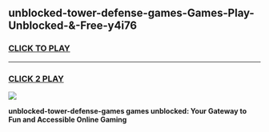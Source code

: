 
## unblocked-tower-defense-games-Games-Play-Unblocked-&-Free-y4i76
<h3>
<a href="https://premium76.site?title=unblocked-tower-defense-games&ref=24A">CLICK TO PLAY</a></h3>
<hr>

<h3>
<a href="https://premium76.site?title=unblocked-tower-defense-games&ref=24A">CLICK 2 PLAY</a>
  
</h3>

<a href="https://premium76.site?title=unblocked-tower-defense-games&ref=24A"><img src="https://clearcache.store/games.png"></a>


**unblocked-tower-defense-games games unblocked: Your Gateway to Fun and Accessible Online Gaming**
